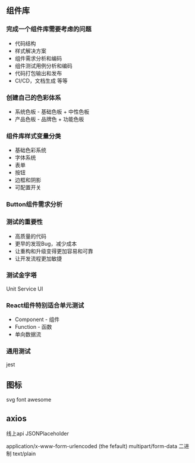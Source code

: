 ## 组件库
### 完成一个组件库需要考虑的问题
* 代码结构
* 样式解决方案
* 组件需求分析和编码
* 组件测试用例分析和编码
* 代码打包输出和发布
* CI/CD，文档生成 等等

### 创建自己的色彩体系
* 系统色板 - 基础色板 + 中性色板
* 产品色板 - 品牌色 + 功能色板

### 组件库样式变量分类
* 基础色彩系统
* 字体系统
* 表单
* 按钮
* 边框和阴影
* 可配置开关

### Button组件需求分析


### 测试的重要性
* 高质量的代码
* 更早的发现Bug，减少成本
* 让重构和升级变得更加容易和可靠
* 让开发流程更加敏捷

### 测试金字塔
Unit
Service
UI

### React组件特别适合单元测试
* Component - 组件
* Function - 函数
* 单向数据流

### 通用测试
jest

## 图标
svg
font awesome

## axios
线上api
JSONPlaceholder

application/x-www-form-urlencoded (the fefault)
multipart/form-data  二进制
text/plain